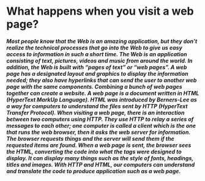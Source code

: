 # What happens when you visit a web page?

**_Most people know that the Web is an amazing application, but they don’t realize the technical processes that go into the Web to give us easy access to information in such a short time. The Web is an application consisting of text, pictures, videos and music from around the world. In addition, the Web is built with “pages of text” or “web pages”. A web page has a designated layout and graphics to display the information needed; they also have hyperlinks that can send the user to another web page with the same components. Combining a bunch of web pages together can create a website. A web page is a document written in HTML (HyperText MarkUp Language). HTML was introduced by Berners-Lee as a way for computers to understand the files sent by HTTP (HyperText Transfer Protocol). When visiting a web page, there is an interaction between two computers using HTTP. They use HTTP to relay a series of messages to each other; one computer is called a client which is the one that runs the web browser, then it asks the web server for information. The browser requests things and the server will send them if the requested items are found. When a web page is sent, the browser sees the HTML, converting the code into what the tags were designed to display. It can display many things such as the style of fonts, headings, titles and images. With HTTP and HTML, our computers can understand and translate the code to produce application such as a web page._** 
